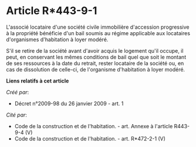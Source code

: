 # Article R*443-9-1

L'associé locataire d'une société civile immobilière d'accession progressive à la propriété bénéficie d'un bail soumis au
régime applicable aux locataires d'organismes d'habitation à loyer modéré. 

S'il se retire de la société avant d'avoir acquis le logement qu'il occupe, il peut, en conservant les mêmes conditions de
bail quel que soit le montant de ses ressources à la date du retrait, rester locataire de la société ou, en cas de
dissolution de celle-ci, de l'organisme d'habitation à loyer modéré.

**Liens relatifs à cet article**

_Créé par_:

  - Décret n°2009-98 du 26 janvier 2009 - art. 1

_Cité par_:

  - Code de la construction et de l'habitation. - art. Annexe à l'article R443-9-4 (V)
  - Code de la construction et de l'habitation. - art. R*472-2-1 (V)
